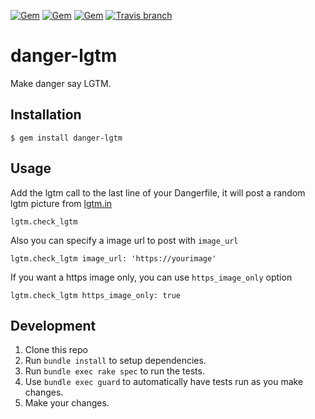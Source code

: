 [![Gem](https://img.shields.io/gem/v/danger-lgtm.svg)](https://rubygems.org/gems/danger-lgtm)
[![Gem](https://img.shields.io/gem/dt/danger-lgtm.svg)](https://rubygems.org/gems/danger-lgtm)
[![Gem](https://img.shields.io/gem/dtv/danger-lgtm.svg)](https://rubygems.org/gems/danger-lgtm)
[![Travis branch](https://img.shields.io/travis/leonhartX/danger-lgtm/master.svg)](https://travis-ci.org/leonhartX/danger-lgtm)
# danger-lgtm

Make danger say LGTM.

## Installation

    $ gem install danger-lgtm

## Usage

Add the lgtm call to the last line of your Dangerfile, it will post a random lgtm picture from [lgtm.in](https://lgtm.in)

    lgtm.check_lgtm 

Also you can specify a image url to post with `image_url`

    lgtm.check_lgtm image_url: 'https://yourimage'

If you want a https image only, you can use `https_image_only` option

    lgtm.check_lgtm https_image_only: true

## Development

1. Clone this repo
2. Run `bundle install` to setup dependencies.
3. Run `bundle exec rake spec` to run the tests.
4. Use `bundle exec guard` to automatically have tests run as you make changes.
5. Make your changes.
